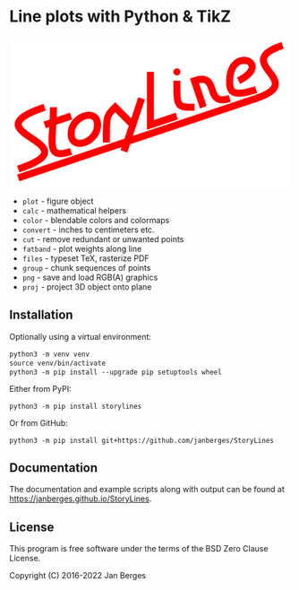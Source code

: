# Line plots with Python & TikZ

![StoryLines logo](https://raw.githubusercontent.com/janberges/StoryLines/master/logo/logo.svg)

* `plot` - figure object
* `calc` - mathematical helpers
* `color` - blendable colors and colormaps
* `convert` - inches to centimeters etc.
* `cut` - remove redundant or unwanted points
* `fatband` - plot weights along line
* `files` - typeset TeX, rasterize PDF
* `group` - chunk sequences of points
* `png` - save and load RGB(A) graphics
* `proj` - project 3D object onto plane

## Installation

Optionally using a virtual environment:

    python3 -m venv venv
    source venv/bin/activate
    python3 -m pip install --upgrade pip setuptools wheel

Either from PyPI:

    python3 -m pip install storylines

Or from GitHub:

    python3 -m pip install git+https://github.com/janberges/StoryLines

## Documentation

The documentation and example scripts along with output can be found at
<https://janberges.github.io/StoryLines>.

## License

This program is free software under the terms of the BSD Zero Clause License.

Copyright (C) 2016-2022 Jan Berges
